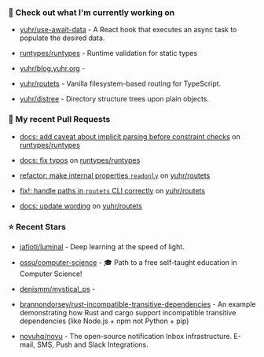 ### 👷 Check out what I'm currently working on



- [yuhr/use-await-data](https://github.com/yuhr/use-await-data) - A React hook that executes an async task to populate the desired data.

- [runtypes/runtypes](https://github.com/runtypes/runtypes) - Runtime validation for static types

- [yuhr/blog.yuhr.org](https://github.com/yuhr/blog.yuhr.org) - 

- [yuhr/routets](https://github.com/yuhr/routets) - Vanilla filesystem-based routing for TypeScript.

- [yuhr/distree](https://github.com/yuhr/distree) - Directory structure trees upon plain objects.

### 🔨 My recent Pull Requests



- [docs: add caveat about implicit parsing before constraint checks](https://github.com/runtypes/runtypes/pull/493) on [runtypes/runtypes](https://github.com/runtypes/runtypes)

- [docs: fix typos](https://github.com/runtypes/runtypes/pull/491) on [runtypes/runtypes](https://github.com/runtypes/runtypes)

- [refactor: make internal properties `readonly`](https://github.com/yuhr/routets/pull/67) on [yuhr/routets](https://github.com/yuhr/routets)

- [fix!: handle paths in `routets` CLI correctly](https://github.com/yuhr/routets/pull/66) on [yuhr/routets](https://github.com/yuhr/routets)

- [docs: update wording](https://github.com/yuhr/routets/pull/65) on [yuhr/routets](https://github.com/yuhr/routets)

### ⭐ Recent Stars



- [jafioti/luminal](https://github.com/jafioti/luminal) - Deep learning at the speed of light.

- [ossu/computer-science](https://github.com/ossu/computer-science) - 🎓 Path to a free self-taught education in Computer Science!

- [denismm/mystical_ps](https://github.com/denismm/mystical_ps) - 

- [brannondorsey/rust-incompatible-transitive-dependencies](https://github.com/brannondorsey/rust-incompatible-transitive-dependencies) - An example demonstrating how Rust and cargo support incompatible transitive dependencies (like Node.js &#43; npm not Python &#43; pip)

- [novuhq/novu](https://github.com/novuhq/novu) - The open-source notification Inbox infrastructure. E-mail, SMS, Push and Slack Integrations.
